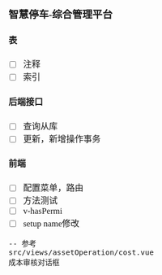 <span  style="font-family: Simsun,serif; font-size: 17px; ">

### 智慧停车-综合管理平台

#### 表

- [ ] 注释
- [ ] 索引

#### 后端接口

- [ ] 查询从库
- [ ] 更新，新增操作事务

#### 前端

- [ ] 配置菜单，路由
- [ ] 方法测试
- [ ] v-hasPermi
- [ ] setup name修改

~~~
-- 参考
src/views/assetOperation/cost.vue
成本审核对话框
~~~

</span>